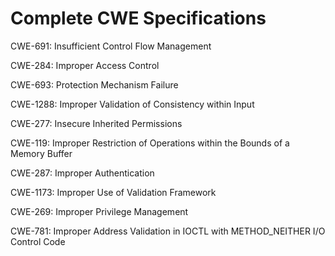 

# Complete CWE Specifications

CWE-691: Insufficient Control Flow Management

CWE-284: Improper Access Control

CWE-693: Protection Mechanism Failure

CWE-1288: Improper Validation of Consistency within Input

CWE-277: Insecure Inherited Permissions

CWE-119: Improper Restriction of Operations within the Bounds of a Memory Buffer

CWE-287: Improper Authentication

CWE-1173: Improper Use of Validation Framework

CWE-269: Improper Privilege Management

CWE-781: Improper Address Validation in IOCTL with METHOD_NEITHER I/O Control Code